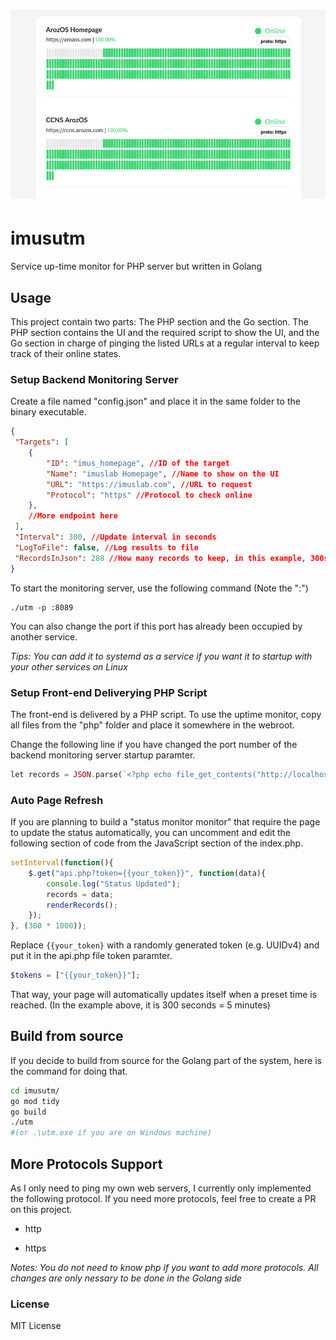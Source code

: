# ![](assets/README/2022-12-30-21-15-43-image.png)

# imusutm

Service up-time monitor for PHP server but written in Golang

## Usage

This project contain two parts: The PHP section and the Go section. The PHP section contains the UI and the required script to show the UI, and the Go section in charge of pinging the listed URLs at a regular interval to keep track of their online states. 

### Setup Backend Monitoring Server

Create a file named "config.json" and place it in the same folder to the binary executable.

```json
{
 "Targets": [
    {
        "ID": "imus_homepage", //ID of the target
        "Name": "imuslab Homepage", //Name to show on the UI
        "URL": "https://imuslab.com", //URL to request
        "Protocol": "https" //Protocol to check online
    },
    //More endpoint here
 ],
 "Interval": 300, //Update interval in seconds
 "LogToFile": false, //Log results to file
 "RecordsInJson": 288 //How many records to keep, in this example, 300s (5 min) x 288 records per target = 1 day
}
```

To start the monitoring server, use the following command (Note the ":")

```
./utm -p :8089
```

You can also change the port if this port has already been occupied by another service. 

*Tips: You can add it to systemd as a service if you want it to startup with your other services on Linux*

### Setup Front-end Deliverying PHP Script

The front-end is delivered by a PHP script. To use the uptime monitor, copy all files from the "php" folder and place it somewhere in the webroot.

Change the following line if you have changed the port number of the backend monitoring server startup paramter.

```php
let records = JSON.parse(`<?php echo file_get_contents("http://localhost:8089/")?>`);
```

### Auto Page Refresh

If you are planning to build a "status monitor monitor" that require the page to update the status automatically, you can uncomment and edit the following section of code from the JavaScript section of the index.php.

```javascript
setInterval(function(){
	$.get("api.php?token={{your_token}}", function(data){
		console.log("Status Updated");
		records = data;
		renderRecords();
	});
}, (300 * 1000));
```

Replace ```{{your_token}``` with a randomly generated token (e.g. UUIDv4) and put it in the api.php file token paramter.

```php
$tokens = ["{{your_token}}"];
```

That way, your page will automatically updates itself when a preset time is reached. (In the example above, it is 300 seconds = 5 minutes)



## Build from source

If you decide to build from source for the Golang part of the system, here is the command for doing that.

```bash
cd imusutm/
go mod tidy
go build
./utm 
#(or .\utm.exe if you are on Windows machine)
```

## More Protocols Support

As I only need to ping my own web servers, I currently only implemented the following protocol. If you need more protocols, feel free to create a PR on this project.

- http

- https

*Notes: You do not need to know php if you want to add more protocols. All changes are only nessary to be done in the Golang side*

### License

MIT License
